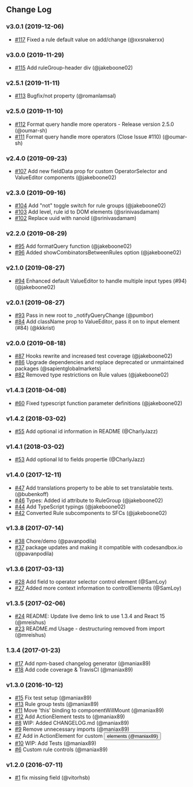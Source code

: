 ## Change Log

### v3.0.1 (2019-12-06)
- [#117](https://github.com/sapientglobalmarkets/react-querybuilder/pull/117) Fixed a rule default value on add/change (@xxsnakerxx)

### v3.0.0 (2019-11-29)
- [#115](https://github.com/sapientglobalmarkets/react-querybuilder/pull/115) Add ruleGroup-header div (@jakeboone02)

### v2.5.1 (2019-11-11)
- [#113](https://github.com/sapientglobalmarkets/react-querybuilder/pull/113) Bugfix/not property (@romanlamsal)

### v2.5.0 (2019-11-10)
- [#112](https://github.com/sapientglobalmarkets/react-querybuilder/pull/112) Format query handle more operators - Release version 2.5.0 (@oumar-sh)
- [#111](https://github.com/sapientglobalmarkets/react-querybuilder/pull/111) Format query handle more operators (Close Issue #110) (@oumar-sh)

### v2.4.0 (2019-09-23)
- [#107](https://github.com/sapientglobalmarkets/react-querybuilder/pull/107) Add new fieldData prop for custom OperatorSelector and ValueEditor components (@jakeboone02)

### v2.3.0 (2019-09-16)
- [#104](https://github.com/sapientglobalmarkets/react-querybuilder/pull/104) Add "not" toggle switch for rule groups (@jakeboone02)
- [#103](https://github.com/sapientglobalmarkets/react-querybuilder/pull/103) Add level, rule id to DOM elements (@srinivasdamam)
- [#102](https://github.com/sapientglobalmarkets/react-querybuilder/pull/102) Replace uuid with nanoid (@srinivasdamam)

### v2.2.0 (2019-08-29)
- [#95](https://github.com/sapientglobalmarkets/react-querybuilder/pull/95) Add formatQuery function (@jakeboone02)
- [#96](https://github.com/sapientglobalmarkets/react-querybuilder/pull/96) Added showCombinatorsBetweenRules option (@jakeboone02)

### v2.1.0 (2019-08-27)
- [#94](https://github.com/sapientglobalmarkets/react-querybuilder/pull/94) Enhanced default ValueEditor to handle multiple input types (#94) (@jakeboone02)

### v2.0.1 (2019-08-27)
- [#93](https://github.com/sapientglobalmarkets/react-querybuilder/pull/93) Pass in new root to _notifyQueryChange (@pumbor)
- [#84](https://github.com/sapientglobalmarkets/react-querybuilder/pull/84) Add className prop to ValueEditor, pass it on to input element (#84) (@kkkrist)

### v2.0.0 (2019-08-18)
- [#87](https://github.com/sapientglobalmarkets/react-querybuilder/pull/87) Hooks rewrite and increased test coverage (@jakeboone02)
- [#86](https://github.com/sapientglobalmarkets/react-querybuilder/pull/86) Upgrade dependencies and replace deprecated or unmaintained packages (@sapientglobalmarkets)
- [#82](https://github.com/sapientglobalmarkets/react-querybuilder/pull/82) Removed type restrictions on Rule values (@jakeboone02)

### v1.4.3 (2018-04-08)
- [#60](https://github.com/sapientglobalmarkets/react-querybuilder/pull/60) Fixed typescript function parameter definitions (@jakeboone02)

### v1.4.2 (2018-03-02)
- [#55](https://github.com/sapientglobalmarkets/react-querybuilder/pull/55) Add optional id information in README (@CharlyJazz)

### v1.4.1 (2018-03-02)
- [#53](https://github.com/sapientglobalmarkets/react-querybuilder/pull/53) Add optional Id to fields propertie (@CharlyJazz)

### v1.4.0 (2017-12-11)
- [#47](https://github.com/sapientglobalmarkets/react-querybuilder/pull/47) Add translations property to be able to set translatable texts. (@bubenkoff)
- [#46](https://github.com/sapientglobalmarkets/react-querybuilder/pull/46) Types: Added id attribute to RuleGroup (@jakeboone02)
- [#44](https://github.com/sapientglobalmarkets/react-querybuilder/pull/44) Add TypeScript typings (@jakeboone02)
- [#42](https://github.com/sapientglobalmarkets/react-querybuilder/pull/42) Converted Rule subcomponents to SFCs (@jakeboone02)

### v1.3.8 (2017-07-14)
- [#38](https://github.com/sapientglobalmarkets/react-querybuilder/pull/38) Chore/demo (@pavanpodila)
- [#37](https://github.com/sapientglobalmarkets/react-querybuilder/pull/37) package updates and making it compatible with codesandbox.io (@pavanpodila)

### v1.3.6 (2017-03-13)
- [#28](https://github.com/sapientglobalmarkets/react-querybuilder/pull/28) Add field to operator selector control element (@SamLoy)
- [#27](https://github.com/sapientglobalmarkets/react-querybuilder/pull/27) Added more context information to controlElements (@SamLoy)

### v1.3.5 (2017-02-06)
- [#24](https://github.com/sapientglobalmarkets/react-querybuilder/pull/24) README: Update live demo link to use 1.3.4 and React 15 (@mreishus)
- [#23](https://github.com/sapientglobalmarkets/react-querybuilder/pull/23) README.md Usage - destructuring removed from import (@mreishus)

### 1.3.4 (2017-01-23)
- [#17](https://github.com/sapientglobalmarkets/react-querybuilder/pull/17) Add npm-based changelog generator (@maniax89)
- [#18](https://github.com/sapientglobalmarkets/react-querybuilder/pull/18) Add code coverage & TravisCI (@maniax89)

### v1.3.0 (2016-10-12)
- [#15](https://github.com/sapientglobalmarkets/react-querybuilder/pull/15) Fix test setup (@maniax89)
- [#13](https://github.com/sapientglobalmarkets/react-querybuilder/pull/13) Rule group tests (@maniax89)
- [#11](https://github.com/sapientglobalmarkets/react-querybuilder/pull/11) Move 'this' binding to componentWillMount (@maniax89)
- [#12](https://github.com/sapientglobalmarkets/react-querybuilder/pull/12) Add ActionElement tests to <Rule /> (@maniax89)
- [#8](https://github.com/sapientglobalmarkets/react-querybuilder/pull/8) WIP: Added CHANGELOG.md (@maniax89)
- [#9](https://github.com/sapientglobalmarkets/react-querybuilder/pull/9) Remove unnecessary imports (@maniax89)
- [#7](https://github.com/sapientglobalmarkets/react-querybuilder/pull/7) Add in ActionElement for custom <button /> elements (@maniax89)
- [#10](https://github.com/sapientglobalmarkets/react-querybuilder/pull/10) WIP: Add <Rule /> Tests (@maniax89)
- [#6](https://github.com/sapientglobalmarkets/react-querybuilder/pull/6) Custom rule controls (@maniax89)

### v1.2.0 (2016-07-11)
- [#1](https://github.com/sapientglobalmarkets/react-querybuilder/pull/1) fix missing field (@vitorhsb)